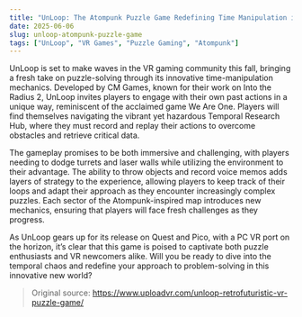 ```yaml
---
title: "UnLoop: The Atompunk Puzzle Game Redefining Time Manipulation in VR"
date: 2025-06-06
slug: unloop-atompunk-puzzle-game
tags: ["UnLoop", "VR Games", "Puzzle Gaming", "Atompunk"]
---
```


UnLoop is set to make waves in the VR gaming community this fall, bringing a fresh take on puzzle-solving through its innovative time-manipulation mechanics. Developed by CM Games, known for their work on Into the Radius 2, UnLoop invites players to engage with their own past actions in a unique way, reminiscent of the acclaimed game We Are One. Players will find themselves navigating the vibrant yet hazardous Temporal Research Hub, where they must record and replay their actions to overcome obstacles and retrieve critical data.

The gameplay promises to be both immersive and challenging, with players needing to dodge turrets and laser walls while utilizing the environment to their advantage. The ability to throw objects and record voice memos adds layers of strategy to the experience, allowing players to keep track of their loops and adapt their approach as they encounter increasingly complex puzzles. Each sector of the Atompunk-inspired map introduces new mechanics, ensuring that players will face fresh challenges as they progress.

As UnLoop gears up for its release on Quest and Pico, with a PC VR port on the horizon, it’s clear that this game is poised to captivate both puzzle enthusiasts and VR newcomers alike. Will you be ready to dive into the temporal chaos and redefine your approach to problem-solving in this innovative new world?

> Original source: https://www.uploadvr.com/unloop-retrofuturistic-vr-puzzle-game/